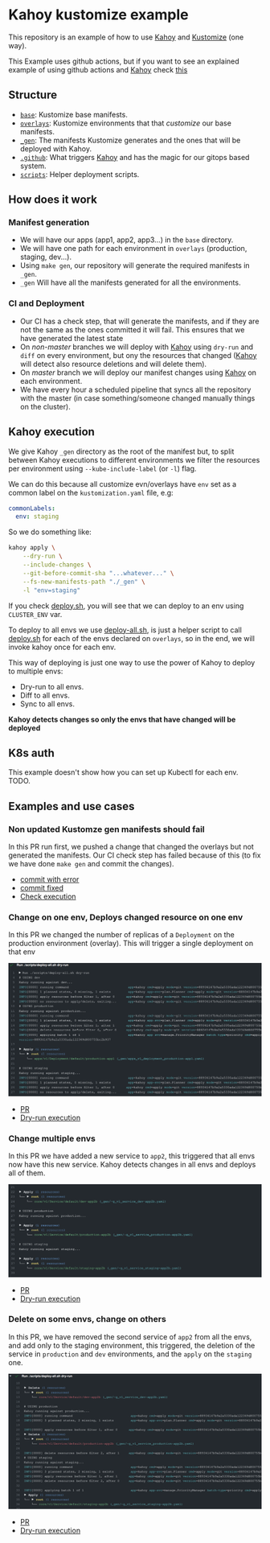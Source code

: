 # Kahoy kustomize example

This repository is an example of how to use [Kahoy] and [Kustomize] (one way).

This Example uses github actions, but if you want to see an explained example of using github actions and [Kahoy] check [this][ga-kahoy-example]

## Structure

- [`base`](base): Kustomize base manifests.
- [`overlays`](overlays): Kustomize environments that that _customize_ our base manifests.
- [`_gen`](_gen): The manifests Kustomize generates and the ones that will be deployed with Kahoy.
- [`.github`](.github): What triggers [Kahoy] and has the magic for our gitops based system.
- [`scripts`](scripts): Helper deployment scripts.

## How does it work

### Manifest generation

- We will have our apps (app1, app2, app3...) in the `base` directory.
- We will have one path for each environment in `overlays` (production, staging, dev...).
- Using `make gen`, our repository will generate the required manifests in `_gen`.
- `_gen` Will have all the manifests generated for all the environments.

### CI and Deployment

- Our CI has a check step, that will generate the manifests, and if they are not the same as the ones committed it will fail. This ensures that we have generated the latest state
- On _non-master_ branches we will deploy with [Kahoy] using `dry-run` and `diff` on every environment, but ony the resources that changed ([Kahoy] will detect also resource deletions and will delete them).
- On _master_ branch we will deploy our manifest changes using [Kahoy] on each environment.
- We have every hour a scheduled pipeline that syncs all the repository with the master (in case something/someone changed manually things on the cluster).

## Kahoy execution

We give Kahoy `_gen` directory as the root of the manifest but, to split between Kahoy executions to different environments we filter the resources per environment using `--kube-include-label` (or `-l`) flag.

We can do this because all customize evn/overlays have `env` set as a common label on the `kustomization.yaml` file, e.g:

```yaml
commonLabels:
  env: staging
```

So we do something like:

```bash
kahoy apply \
    --dry-run \
    --include-changes \
    --git-before-commit-sha "...whatever..." \
    --fs-new-manifests-path "./_gen" \
    -l "env=staging"
```

If you check [deploy.sh](scripts/deploy.sh), you will see that we can deploy to an env using `CLUSTER_ENV` var.

To deploy to all envs we use [deploy-all.sh](scripts/deploy-all.sh), is just a helper script to call [deploy.sh](scripts/deploy.sh) for each of the envs declared on `overlays`, so in the end, we will invoke kahoy once for each env.

This way of deploying is just one way to use the power of Kahoy to deploy to multiple envs:

- Dry-run to all envs.
- Diff to all envs.
- Sync to all envs.

**Kahoy detects changes so only the envs that have changed will be deployed**

## K8s auth

This example doesn't show how you can set up Kubectl for each env. TODO.

## Examples and use cases

### Non updated Kustomze gen manifests should fail

In this PR run first, we pushed a change that changed the overlays but not generated the manifests. Our CI check step has failed because of this (to fix we have done `make gen` and commit the changes).

- [commit with error](https://github.com/slok/kahoy-kustomize-example/pull/3/commits/2ade2b1c0e8e25d808019ec8af9c28e9cbbd5473)
- [commit fixed](https://github.com/slok/kahoy-kustomize-example/pull/3/commits/8661d26a136e3249b5620e597f6da252da47b4a0)
- [Check execution](https://github.com/slok/kahoy-kustomize-example/runs/1062359894?check_suite_focus=true)

### Change on one env, Deploys changed resource on one env

In this PR we changed the number of replicas of a `Deployment` on the production environment (overlay). This will trigger a single deployment on that env

![kahoy dry-run](docs/img/single-env.png)

- [PR](https://github.com/slok/kahoy-kustomize-example/pull/3/)
- [Dry-run execution](https://github.com/slok/kahoy-kustomize-example/runs/1062370478)

### Change multiple envs

In this PR we have added a new service to `app2`, this triggered that all envs now have this new service. Kahoy detects changes in all envs and deploys all of them.

![kahoy dry-run](docs/img/multiple-env.png)

- [PR](https://github.com/slok/kahoy-kustomize-example/pull/4)
- [Dry-run execution](https://github.com/slok/kahoy-kustomize-example/runs/1062437228?check_suite_focus=true)

### Delete on some envs, change on others

In this PR, we have removed the second service of `app2` from all the envs, and add only to the staging environment, this triggered, the deletion of the service in `production` and `dev` environments, and the `apply` on the `staging` one.

![kahoy dry-run](docs/img/delete-svc.png)

- [PR](https://github.com/slok/kahoy-kustomize-example/pull/5)
- [Dry-run execution](https://github.com/slok/kahoy-kustomize-example/pull/5/checks?check_run_id=1062484964)

[kustomize]: https://kustomize.io/
[kahoy]: https://github.com/slok/kahoy
[ga-kahoy-example]: https://github.com/slok/kahoy-github-actions-example
